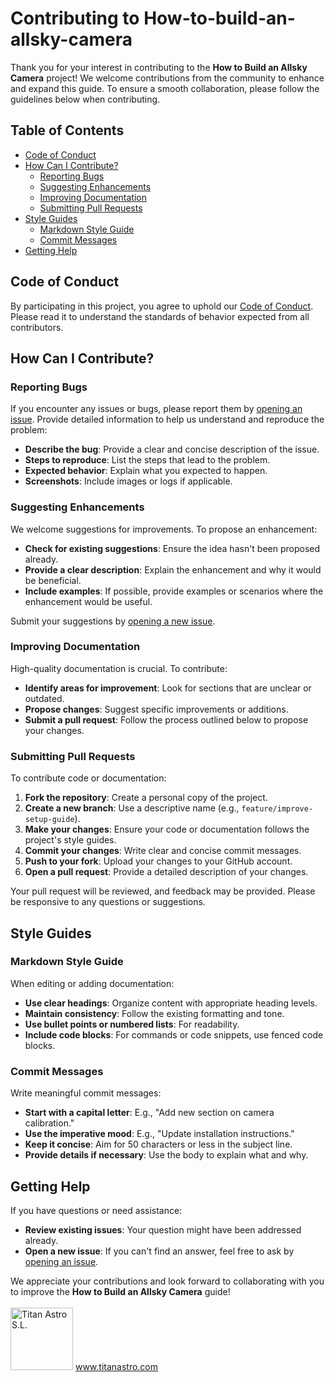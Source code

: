 # Contributing to How-to-build-an-allsky-camera

Thank you for your interest in contributing to the **How to Build an Allsky Camera** project! We welcome contributions from the community to enhance and expand this guide. To ensure a smooth collaboration, please follow the guidelines below when contributing.

## Table of Contents
- [Code of Conduct](#code-of-conduct)
- [How Can I Contribute?](#how-can-i-contribute)
  - [Reporting Bugs](#reporting-bugs)
  - [Suggesting Enhancements](#suggesting-enhancements)
  - [Improving Documentation](#improving-documentation)
  - [Submitting Pull Requests](#submitting-pull-requests)
- [Style Guides](#style-guides)
  - [Markdown Style Guide](#markdown-style-guide)
  - [Commit Messages](#commit-messages)
- [Getting Help](#getting-help)

## Code of Conduct
By participating in this project, you agree to uphold our [Code of Conduct](CODE_OF_CONDUCT.md). Please read it to understand the standards of behavior expected from all contributors.

## How Can I Contribute?

### Reporting Bugs
If you encounter any issues or bugs, please report them by [opening an issue](https://github.com/TitanAstro/How-to-build-an-allsky-camera/issues). Provide detailed information to help us understand and reproduce the problem:

- **Describe the bug**: Provide a clear and concise description of the issue.
- **Steps to reproduce**: List the steps that lead to the problem.
- **Expected behavior**: Explain what you expected to happen.
- **Screenshots**: Include images or logs if applicable.

### Suggesting Enhancements
We welcome suggestions for improvements. To propose an enhancement:

- **Check for existing suggestions**: Ensure the idea hasn't been proposed already.
- **Provide a clear description**: Explain the enhancement and why it would be beneficial.
- **Include examples**: If possible, provide examples or scenarios where the enhancement would be useful.

Submit your suggestions by [opening a new issue](https://github.com/TitanAstro/How-to-build-an-allsky-camera/issues).

### Improving Documentation
High-quality documentation is crucial. To contribute:

- **Identify areas for improvement**: Look for sections that are unclear or outdated.
- **Propose changes**: Suggest specific improvements or additions.
- **Submit a pull request**: Follow the process outlined below to propose your changes.

### Submitting Pull Requests
To contribute code or documentation:

1. **Fork the repository**: Create a personal copy of the project.
2. **Create a new branch**: Use a descriptive name (e.g., `feature/improve-setup-guide`).
3. **Make your changes**: Ensure your code or documentation follows the project's style guides.
4. **Commit your changes**: Write clear and concise commit messages.
5. **Push to your fork**: Upload your changes to your GitHub account.
6. **Open a pull request**: Provide a detailed description of your changes.

Your pull request will be reviewed, and feedback may be provided. Please be responsive to any questions or suggestions.

## Style Guides

### Markdown Style Guide
When editing or adding documentation:

- **Use clear headings**: Organize content with appropriate heading levels.
- **Maintain consistency**: Follow the existing formatting and tone.
- **Use bullet points or numbered lists**: For readability.
- **Include code blocks**: For commands or code snippets, use fenced code blocks.

### Commit Messages
Write meaningful commit messages:

- **Start with a capital letter**: E.g., "Add new section on camera calibration."
- **Use the imperative mood**: E.g., "Update installation instructions."
- **Keep it concise**: Aim for 50 characters or less in the subject line.
- **Provide details if necessary**: Use the body to explain what and why.

## Getting Help
If you have questions or need assistance:

- **Review existing issues**: Your question might have been addressed already.
- **Open a new issue**: If you can't find an answer, feel free to ask by [opening an issue](https://github.com/TitanAstro/How-to-build-an-allsky-camera/issues).

We appreciate your contributions and look forward to collaborating with you to improve the **How to Build an Allsky Camera** guide!
<br/>
<br/>
<IMG SRC="https://i0.wp.com/titanastro.com/wp-content/uploads/2018/10/Titan-Astro-color-logo-R-white-2025-1.png" Alt="Titan Astro S.L." width="100">
www.titanastro.com